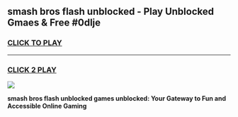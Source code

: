 
## smash bros flash unblocked - Play Unblocked Gmaes & Free #0dlje
<h3>
<a href="https://news.freeplayer.one?title=smash_bros_flash_unblocked&ref=03M">CLICK TO PLAY</a></h3>
<hr>

<h3>
<a href="https://news.freeplayer.one?title=smash_bros_flash_unblocked&ref=03M">CLICK 2 PLAY</a>
  
</h3>

<a href="https://news.freeplayer.one?title=smash_bros_flash_unblocked&ref=03M"><img src="https://clearcache.store/games.png"></a>


**smash bros flash unblocked games unblocked: Your Gateway to Fun and Accessible Online Gaming**
